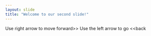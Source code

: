 ```yaml
---
layout: slide
title: "Welcome to our second slide!"
---
```

Use right arrow to move forward>>
Use the left arrow to go <<back
